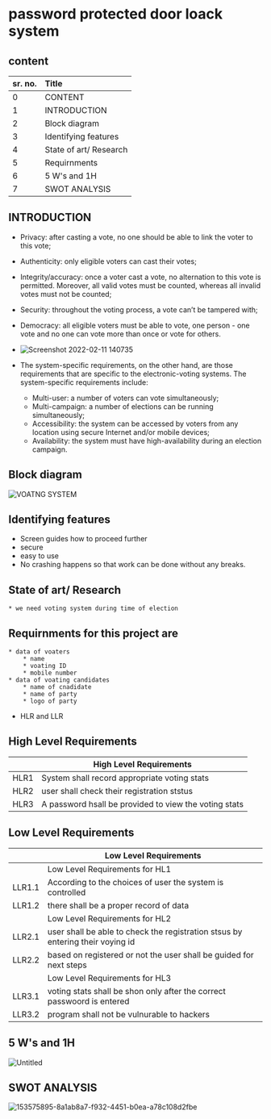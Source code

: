 
    
# **password protected door loack system** #

##  content

| sr. no.            | Title                                                                                                 |
| :------------------ | :-------------------------------------------------------------------------------------------------------------- |
| 0      |  CONTENT                                                                    |
| 1      | INTRODUCTION  |
| 2     |  Block diagram                                                                      |
| 3   |                 Identifying features                                                                            |
| 4|    State of art/ Research                                                                           |
| 5          |  Requirnments                                                                                              |   
| 6        | 5 W's and 1H  |
| 7 |          SWOT ANALYSIS       |
## INTRODUCTION
  * Privacy: after casting a vote, no one should be able to link the voter to this vote;
* Authenticity: only eligible voters can cast their votes;
* Integrity/accuracy: once a voter cast a vote, no alternation to this vote is permitted. Moreover, all valid votes must be counted, whereas all invalid votes must not be counted;
* Security: throughout the voting process, a vote can’t be tampered with;
* Democracy: all eligible voters must be able to vote, one person - one vote and no one can vote more than once or vote for others. 
* ![Screenshot 2022-02-11 140735](https://user-images.githubusercontent.com/98838252/153560550-ec1669fc-7f5e-4d7c-b522-6a943fe56c7b.png)


* The system-specific requirements, on the other hand, are those requirements that are specific to the electronic-voting systems. The system-specific requirements include:
  * Multi-user: a number of voters can vote simultaneously;
  * Multi-campaign: a number of elections can be running simultaneously;
  * Accessibility: the system can be accessed by voters from any location using secure Internet and/or mobile devices;
  * Availability: the system must have high-availability during an election campaign.

## Block diagram
![VOATNG SYSTEM](https://user-images.githubusercontent.com/98838252/156415989-41565bed-3b70-4b88-bbea-31ea44baf98a.jpg)


## Identifying features
   * Screen guides how to proceed further
   * secure
   * easy to use
   * No crashing happens so that work can be done without any breaks.
## State of art/ Research
    * we need voting system during time of election


## Requirnments for this project are
    
    * data of voaters
        * name
        * voating ID
        * mobile number
    * data of voating candidates
        * name of cnadidate
        * name of party
        * logo of party
        
   * HLR and LLR 
    
## High Level Requirements 
|  | High Level Requirements |
|:----|-------------------------|
| HLR1 |	System shall record appropriate voting stats |
| HLR2 |	user shall check their registration ststus |
| HLR3 |	A password hsall be provided to view the voting stats |

## Low Level Requirements
|  |Low Level Requirements |
|:----|-------------------------|
| |	Low Level Requirements for HL1	 |
| LLR1.1 |	According to the choices of user the system is controlled		 |
| LLR1.2 |	there shall be a proper record of data|	 |
||	Low Level Requirements for HL2 |
|LLR2.1|	user shall be able to check the registration stsus by entering their voying id |
|LLR2.2 | based on registered or not the user shall be guided for next steps |
|  |	Low Level Requirements for HL3		|
| LLR3.1|	voting stats shall be shon only after the correct passwoord is entered		 |
| LLR3.2	| program shall not be vulnurable to hackers		 |

## 5 W's and 1H

![Untitled](https://user-images.githubusercontent.com/98838252/156417637-708509e4-fc5b-4005-8e24-0a1608b21690.jpg)


   

## SWOT ANALYSIS
  
 ![153575895-8a1ab8a7-f932-4451-b0ea-a78c108d2fbe](https://user-images.githubusercontent.com/98838252/156417660-caff17be-a333-4051-8e34-a01c4ac32ebf.jpg)



        

        


        
